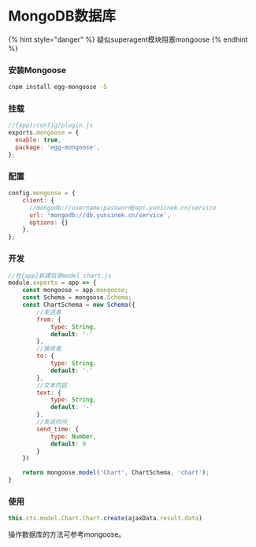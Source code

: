 # MongoDB数据库

{% hint style="danger" %}
疑似superagent模块阻塞mongoose
{% endhint %}

### 安装Mongoose

```bash
cnpm install egg-mongoose -S
```

### 挂载

```javascript
//{app}/config/plugin.js
exports.mongoose = {
  enable: true,
  package: 'egg-mongoose',
};
```

### 配置

```javascript
config.mongoose = {
    client: {
      //mongodb://username:password@api.yunsinek.cn/service
      url: 'mongodb://db.yunsinek.cn/service',
      options: {}
    },
};
```

### 开发

```javascript
//在{app}新建目录model chart.js
module.exports = app => {
    const mongoose = app.mongoose;
    const Schema = mongoose.Schema;
    const ChartSchema = new Schema({
        //发送者
        from: {
            type: String,
            default: '-'
        },
        //接收者
        to: {
            type: String,
            default: '-'
        },
        //文本内容
        text: {
            type: String,
            default: '-'
        },
        //发送时间
        send_time: {
            type: Number,
            default: 0
        }
    })

    return mongoose.model('Chart', ChartSchema, 'chart');
} 
```

### 使用

```javascript
this.ctx.model.Chart.Chart.create(ajaxData.result.data)
```

操作数据库的方法可参考mongoose。



